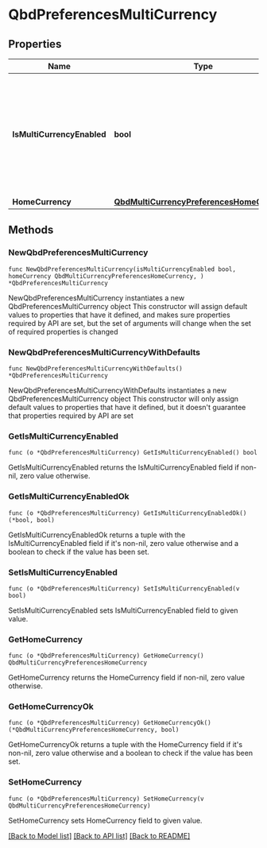 # QbdPreferencesMultiCurrency

## Properties

Name | Type | Description | Notes
------------ | ------------- | ------------- | -------------
**IsMultiCurrencyEnabled** | **bool** | Indicates whether the multicurrency feature is enabled for this company file. Once multicurrency is enabled for a company file, it cannot be disabled. | 
**HomeCurrency** | [**QbdMultiCurrencyPreferencesHomeCurrency**](QbdMultiCurrencyPreferencesHomeCurrency.md) |  | 

## Methods

### NewQbdPreferencesMultiCurrency

`func NewQbdPreferencesMultiCurrency(isMultiCurrencyEnabled bool, homeCurrency QbdMultiCurrencyPreferencesHomeCurrency, ) *QbdPreferencesMultiCurrency`

NewQbdPreferencesMultiCurrency instantiates a new QbdPreferencesMultiCurrency object
This constructor will assign default values to properties that have it defined,
and makes sure properties required by API are set, but the set of arguments
will change when the set of required properties is changed

### NewQbdPreferencesMultiCurrencyWithDefaults

`func NewQbdPreferencesMultiCurrencyWithDefaults() *QbdPreferencesMultiCurrency`

NewQbdPreferencesMultiCurrencyWithDefaults instantiates a new QbdPreferencesMultiCurrency object
This constructor will only assign default values to properties that have it defined,
but it doesn't guarantee that properties required by API are set

### GetIsMultiCurrencyEnabled

`func (o *QbdPreferencesMultiCurrency) GetIsMultiCurrencyEnabled() bool`

GetIsMultiCurrencyEnabled returns the IsMultiCurrencyEnabled field if non-nil, zero value otherwise.

### GetIsMultiCurrencyEnabledOk

`func (o *QbdPreferencesMultiCurrency) GetIsMultiCurrencyEnabledOk() (*bool, bool)`

GetIsMultiCurrencyEnabledOk returns a tuple with the IsMultiCurrencyEnabled field if it's non-nil, zero value otherwise
and a boolean to check if the value has been set.

### SetIsMultiCurrencyEnabled

`func (o *QbdPreferencesMultiCurrency) SetIsMultiCurrencyEnabled(v bool)`

SetIsMultiCurrencyEnabled sets IsMultiCurrencyEnabled field to given value.


### GetHomeCurrency

`func (o *QbdPreferencesMultiCurrency) GetHomeCurrency() QbdMultiCurrencyPreferencesHomeCurrency`

GetHomeCurrency returns the HomeCurrency field if non-nil, zero value otherwise.

### GetHomeCurrencyOk

`func (o *QbdPreferencesMultiCurrency) GetHomeCurrencyOk() (*QbdMultiCurrencyPreferencesHomeCurrency, bool)`

GetHomeCurrencyOk returns a tuple with the HomeCurrency field if it's non-nil, zero value otherwise
and a boolean to check if the value has been set.

### SetHomeCurrency

`func (o *QbdPreferencesMultiCurrency) SetHomeCurrency(v QbdMultiCurrencyPreferencesHomeCurrency)`

SetHomeCurrency sets HomeCurrency field to given value.



[[Back to Model list]](../README.md#documentation-for-models) [[Back to API list]](../README.md#documentation-for-api-endpoints) [[Back to README]](../README.md)


